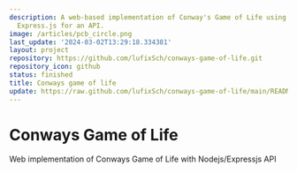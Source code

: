 ```yaml
---
description: A web-based implementation of Conway's Game of Life using Node.js and
  Express.js for an API.
image: /articles/pcb_circle.png
last_update: '2024-03-02T13:29:18.334381'
layout: project
repository: https://github.com/lufixSch/conways-game-of-life.git
repository_icon: github
status: finished
title: Conways game of life
update: https://raw.github.com/lufixSch/conways-game-of-life/main/README.md
---
```


# Conways Game of Life

Web implementation of Conways Game of Life with Nodejs/Expressjs API